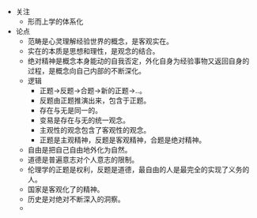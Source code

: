 - 关注
	- 形而上学的体系化
- 论点
	- 范畴是心灵理解经验世界的概念，是客观实在。
	- 实在的本质是思想和理性，是观念的结合。
	- 绝对精神是概念本身能动的自我否定，外化自身为经验事物又返回自身的过程，是概念向自己内部的不断深化。
	- 逻辑
		- 正题->反题->合题->新的正题->..。
		- 反题由正题推演出来，包含于正题。
		- 存在与无是同一的。
		- 变易是存在与无的统一观念。
		- 主观性的观念包含了客观性的观念。
		- 正题是主观精神，反题是客观精神，合题是绝对精神。
	- 自由是把自己自由地外化为自然。
	- 道德是普遍意志对个人意志的限制。
	- 伦理学的正题是权利，反题是道德，最自由的人是最完全的实现了义务的人。
	- 国家是客观化了的精神。
	- 历史是对绝对不断深入的洞察。
	-